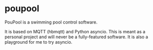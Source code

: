 # poupool
PouPool is a swimming pool control software.

It is based on MQTT (hbmqtt) and Python asyncio. This is meant as a personal
project and will never be a fully-featured software. It is also a playground
for me to try asyncio.
